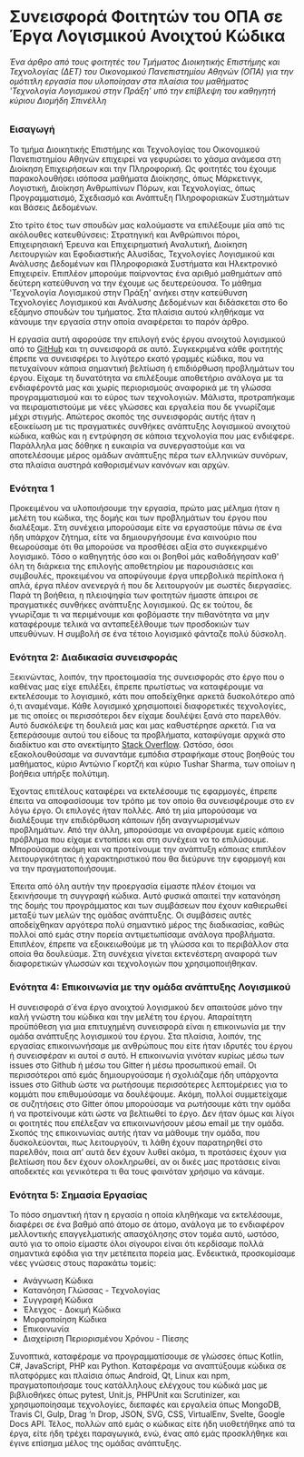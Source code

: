 ﻿# Συνεισφορά Φοιτητών του ΟΠΑ σε Έργα Λογισμικού Ανοιχτού Κώδικα

###### *Ένα άρθρο από τους φοιτητές του Τμήματος Διοικητικής Επιστήμης και Τεχνολογίας (ΔΕΤ) του Οικονομικού Πανεπιστημίου Αθηνών (ΟΠΑ) για την ομότιτλη εργασία που υλοποίησαν στα πλαίσια του μαθήματος 'Τεχνολογία Λογισμικού στην Πράξη' υπό την επίβλεψη του καθηγητή κύριου Διομήδη Σπινέλλη*

### Εισαγωγή 
Το τμήμα Διοικητικής Επιστήμης και Τεχνολογίας του Οικονομικού Πανεπιστημίου Αθηνών επιχειρεί να γεφυρώσει το χάσμα ανάμεσα στη Διοίκηση Επιχειρήσεων και την Πληροφορική. Ως φοιτητές του έχουμε παρακολουθήσει ισόποσα μαθήματα Διοίκησης, όπως Μάρκετινγκ, Λογιστική, Διοίκηση Ανθρωπίνων Πόρων, και Τεχνολογίας, όπως Προγραμματισμό, Σχεδιασμό και Ανάπτυξη Πληροφοριακών Συστημάτων και Βάσεις Δεδομένων.

Στο τρίτο έτος των σπουδών μας καλούμαστε να επιλέξουμε μία από τις ακόλουθες κατευθύνσεις: Στρατηγική και Ανθρώπινοι πόροι, Επιχειρησιακή Έρευνα και Επιχειρηματική Αναλυτική, Διοίκηση Λειτουργιών και Εφοδιαστικής Αλυσίδας, Τεχνολογίες Λογισμικού και Ανάλυσης Δεδομένων και Πληροφοριακά Συστήματα και Ηλεκτρονικό Επιχειρείν. Επιπλέον μπορούμε παίρνοντας ένα αριθμό μαθημάτων από δεύτερη κατεύθυνση να την έχουμε ως δευτερεύουσα. Το μάθημα 'Τεχνολογία Λογισμικού στην Πράξη' ανήκει στην κατεύθυνση Τεχνολογίες Λογισμικού και Ανάλυσης Δεδομένων και διδάσκεται στο 6ο εξάμηνο σπουδών του τμήματος. Στα πλαίσια αυτού κληθήκαμε να κάνουμε την εργασία στην οποία αναφέρεται το παρόν άρθρο.

Η εργασία αυτή αφορούσε την επιλογή ενός έργου ανοιχτού λογισμικού από το [GitHub](https://github.com/) και τη συνεισφορά σε αυτό. Συγκεκριμένα κάθε φοιτητής έπρεπε να συνεισφέρει το λιγότερο εκατό γραμμές κώδικα, που να πετυχαίνουν κάποια σημαντική βελτίωση ή επιδιόρθωση προβλημάτων του έργου. Είχαμε τη δυνατότητα να επιλέξουμε αποθετήριο ανάλογα με τα ενδιαφέροντά μας και χωρίς περιορισμούς αναφορικά με τη γλώσσα προγραμματισμού και το εύρος των τεχνολογιών. Μάλιστα, προτραπήκαμε να πειραματιστούμε με νέες γλώσσες και εργαλεία που δε γνωρίζαμε μέχρι στιγμής. Απώτερος σκοπός της συνεισφοράς αυτής ήταν η εξοικείωση με τις πραγματικές συνθήκες ανάπτυξης λογισμικού ανοιχτού κώδικα, καθώς και η εντρύφηση σε κάποια τεχνολογία που μας ενδιέφερε. Παράλληλα μας δόθηκε η ευκαιρία να συνεργαστούμε και να αποτελέσουμε μέρος ομάδων ανάπτυξης πέρα των ελληνικών συνόρων, στα πλαίσια αυστηρά καθορισμένων κανόνων και αρχών.

### Ενότητα 1

Προκειμένου να υλοποιήσουμε την εργασία, πρώτο μας μέλημα ήταν η μελέτη του κώδικα, της δομής και των προβλημάτων του έργου που διαλέξαμε. Στη συνέχεια μπορούσαμε είτε να εργαστούμε πάνω σε ένα ήδη υπάρχον ζήτημα, είτε να δημιουργήσουμε ένα καινούριο που θεωρούσαμε ότι θα μπορούσε να προσθέσει αξία στο συγκεκριμένο λογισμικό.
Τόσο ο καθηγητής όσο και οι βοηθοί μάς καθοδήγησαν καθ' όλη τη διάρκεια της επιλογής αποθετηρίου με παρουσιάσεις και συμβουλές, προκειμένου να αποφύγουμε έργα υπερβολικά περίπλοκα ή απλά, έργα πλέον ανενεργά ή που δε λειτουργούν με σωστές διεργασίες.
Παρά τη βοήθεια, η πλειοψηφία των φοιτητών ήμαστε άπειροι σε πραγματικές συνθήκες ανάπτυξης λογισμικού. Ως εκ τούτου, δε γνωρίζαμε τι να περιμένουμε και φοβόμαστε την πιθανότητα να μην καταφέρουμε τελικά να ανταπεξέλθουμε των προσδοκιών των υπευθύνων. Η συμβολή σε ένα τέτοιο λογισμικό φάνταζε πολύ δύσκολη.

### Ενότητα 2: Διαδικασία συνεισφοράς

Ξεκινώντας, λοιπόν, την προετοιμασία της συνεισφοράς στο έργο που ο καθένας μας είχε επιλέξει, έπρεπε πρωτίστως να καταφέρουμε να εκτελέσουμε το λογισμικό, κάτι που αποδείχθηκε αρκετά δυσκολότερο από ό,τι αναμέναμε. Κάθε λογισμικό χρησιμοποιεί διαφορετικές τεχνολογίες, με τις οποίες οι περισσότεροι δεν είχαμε δουλέψει ξανά στο παρελθόν. Αυτό δυσκόλεψε τη δουλειά μας και μας καθυστέρησε αρκετά. Για να ξεπεράσουμε αυτού του είδους τα προβλήματα, καταφύγαμε αρχικά στο διαδίκτυο και στο ανεκτίμητο [Stack Overflow](https://stackoverflow.com/). Ωστόσο, όσοι εξακολουθούσαμε να συναντάμε εμπόδια στραφήκαμε στους βοηθούς του μαθήματος, κύριο Αντώνιο Γκορτζή και κύριο Tushar Sharma, των οποίων η βοήθεια υπήρξε πολύτιμη.

Έχοντας επιτέλους καταφέρει να εκτελέσουμε τις εφαρμογές, έπρεπε έπειτα να αποφασίσουμε τον τρόπο με τον οποίο θα συνεισφέρουμε στο εν λόγω έργο. Οι επιλογές ήταν πολλές. Από τη μία μπορούσαμε να διαλέξουμε την επιδιόρθωση κάποιων ήδη αναγνωρισμένων προβλημάτων. Από την άλλη, μπορούσαμε να αναφέρουμε εμείς κάποιο πρόβλημα που είχαμε εντοπίσει και στη συνέχεια να το επιλύσουμε. Μπορούσαμε ακόμη και να προτείνουμε την ανάπτυξη κάποιας επιπλέον λειτουργικότητας ή χαρακτηριστικού που θα διεύρυνε την εφαρμογή και να την πραγματοποιήσουμε.

Έπειτα από όλη αυτήν την προεργασία είμαστε πλέον έτοιμοι να ξεκινήσουμε τη συγγραφή κώδικα. Αυτό φυσικά απαιτεί την κατανόηση της δομής του προγράμματος και των συμβάσεων που έχουν καθιερωθεί μεταξύ των μελών της ομάδας ανάπτυξης. Οι συμβάσεις αυτές αποδείχθηκαν αργότερα πολύ σημαντικό μέρος της διαδικασίας, καθώς πολλοί από εμάς στην πορεία αντιμετωπίσαμε ανάλογα προβλήματα. Επιπλέον, έπρεπε να εξοικειωθούμε με τη γλώσσα και το περιβάλλον στα οποία θα δουλεύαμε. Στη συνέχεια γίνεται εκτενέστερη αναφορά των διαφορετικών γλωσσών και τεχνολογιών που χρησιμοποιήθηκαν.

### Ενότητα 4: Επικοινωνία με την ομάδα ανάπτυξης Λογισμικού

Η συνεισφορά σ΄ένα έργο ανοιχτού λογισμικού δεν απαιτούσε μόνο την καλή γνώστη του κώδικα και την μελέτη του έργου. Απαραίτητη προϋπόθεση για μια επιτυχημένη συνεισφορά είναι η επικοινωνία με την ομάδα ανάπτυξης λογισμικού του έργου. Στα πλαίσια, λοιπόν, της εργασίας επικοινωνήσαμε με ανθρώπους που είτε ήταν ιδρυτές του έργου ή συνεισφέραν κι αυτοί σ αυτό. Η επικοινωνία γινόταν κυρίως μέσω των issues στο Github ή μέσω του Gitter ή μέσω προσωπικού email. Οι περισσότεροι από εμάς δημιουργούσαμε ή σχολιάζαμε ήδη υπάρχοντα issues στο Github ώστε να ρωτήσουμε περισσότερες λεπτομέρειες για το κομμάτι που επιθυμούσαμε να δουλέψουμε. Ακόμη, πολλοί συμμετείχαμε σε συζητήσεις στο Gitter όπου μπορούσαμε να ρωτήσουμε κάτι την ομάδα ή να προτείνουμε κάτι ώστε να βελτιωθεί το έργο. Δεν ήταν όμως και λίγοι οι φοιτητές που επέλεξαν να επικοινωνήσουν μέσω email με την ομάδα. Σκοπός της επικοινωνίας αυτής ήταν να μάθουμε την ομάδα, που δυσκολεύονται, πως λειτουργούν, τι λάθη έχουν παρατηρηθεί στο παρελθόν, ποια απ’ αυτά δεν έχουν λυθεί ακόμα, τι προτάσεις έχουν για βελτίωση που δεν έχουν ολοκληρωθεί, αν οι δικές μας προτάσεις είναι αποδεκτές και γενικότερα τι θα τους φαινόταν χρήσιμο να κάναμε.  

### Ενότητα 5: Σημασία Εργασίας

Το πόσο σημαντική ήταν η εργασία η οποία κληθήκαμε να εκτελέσουμε, διαφέρει σε ένα βαθμό από άτομο σε άτομο, ανάλογα με το ενδιαφέρον μελλοντικής επαγγελματικής απασχόλησης στον τομέα αυτό, ωστόσο, αυτό για το οποίο είμαστε όλοι σίγουροι είναι ότι κερδίσαμε πολλά σημαντικά εφόδια για την μετέπειτα πορεία μας. Ενδεικτικά, προσκομίσαμε νέες γνώσεις στους παρακάτω τομείς:

* Ανάγνωση Κώδικα
* Κατανόηση Γλώσσας - Τεχνολογίας
* Συγγραφή Κώδικα
* Έλεγχος - Δοκιμή Κώδικα
* Μορφοποίηση Κώδικα
* Επικοινωνία
* Διαχείριση Περιορισμένου Χρόνου - Πίεσης

Συνοπτικά, καταφέραμε να προγραμματίσουμε σε γλώσσες όπως Kotlin, C#, JavaScript, PHP και Python. Καταφέραμε να αναπτύξουμε κώδικα σε πλατφόρμες και πλαίσια όπως Android, Qt, Linux και npm, πραγματοποιήσαμε τους κατάλληλους ελέγχους του κώδικά μας με βιβλιοθήκες όπως pytest, Unit.js, PHPUnit και Scrutinizer, και χρησιμοποίησαμε τεχνολογίες, διεπαφές και εργαλεία όπως MongoDB, Travis CI, Gulp, Drag ’n Drop, JSON, SVG, CSS, VirtualEnv, Svelte, Google Docs API. Τέλος, πολλών από εμάς ο κώδικας είτε ήδη υιοθετήθηκε από τα έργα, είτε ήδη τρέχει παραγωγικά, ενώ, ένας από εμάς προσκλήθηκε και έγινε επίσημα μέλος της ομάδας ανάπτυξης.



